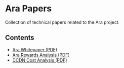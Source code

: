 # Ara Papers

Collection of technical papers related to the Ara project.

## Contents

* [Ara Whitepaper (PDF)](ara-white-paper.pdf)
* [Ara Rewards Analysis (PDF)](ara-rewards-analysis.pdf)
* [DCDN Cost Analysis (PDF)](dcdn-cost-analysis.pdf)
